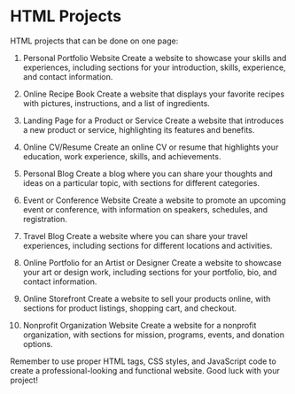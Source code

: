 # HTML Projects
HTML projects that can be done on one page:

1. Personal Portfolio Website
Create a website to showcase your skills and experiences, including sections for your introduction, skills, experience, and contact information.

2. Online Recipe Book
Create a website that displays your favorite recipes with pictures, instructions, and a list of ingredients.

3. Landing Page for a Product or Service
Create a website that introduces a new product or service, highlighting its features and benefits.

4. Online CV/Resume
Create an online CV or resume that highlights your education, work experience, skills, and achievements.

5. Personal Blog
Create a blog where you can share your thoughts and ideas on a particular topic, with sections for different categories.

6. Event or Conference Website
Create a website to promote an upcoming event or conference, with information on speakers, schedules, and registration.

7. Travel Blog
Create a website where you can share your travel experiences, including sections for different locations and activities.

8. Online Portfolio for an Artist or Designer
Create a website to showcase your art or design work, including sections for your portfolio, bio, and contact information.

9. Online Storefront
Create a website to sell your products online, with sections for product listings, shopping cart, and checkout.

10. Nonprofit Organization Website
Create a website for a nonprofit organization, with sections for mission, programs, events, and donation options.

Remember to use proper HTML tags, CSS styles, and JavaScript code to create a professional-looking and functional website. Good luck with your project!
